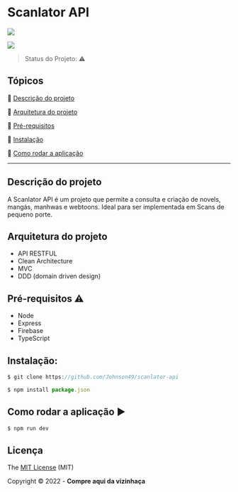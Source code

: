 <h1 > Scanlator API </h1> </center>

<p lign="center">
 <img src="https://camo.githubusercontent.com/e408df6d87efd76aa1954efeb0ca147fa1643154b596d97b5c4f138603560c74/687474703a2f2f696d672e736869656c64732e696f2f7374617469632f76313f6c6162656c3d535441545553266d6573736167653d454d253230444553454e564f4c56494d454e544f26636f6c6f723d524544267374796c653d666f722d7468652d6261646765"/>
</p>
<p lign="center">
 <img src="https://img.shields.io/badge/license-MIT-green"/>
</p>


> Status do Projeto: :warning:

## Tópicos 

:small_blue_diamond: [Descrição do projeto](#descrição-do-projeto)

:small_blue_diamond: [ Arquitetura do projeto](#arquitetura-do-projeto)

:small_blue_diamond: [Pré-requisitos](#pré-requisitos)

:small_blue_diamond: [Instalação](#instalação)

:small_blue_diamond: [Como rodar a aplicação](#como-rodar-a-aplicação)

***

## Descrição do projeto
A Scanlator API é um projeto que permite a consulta e criação de novels, mangás, manhwas e webtoons. Ideal para ser implementada em Scans de pequeno porte.



## Arquitetura do projeto

* API RESTFUL
* Clean Architecture 
* MVC
* DDD (domain driven design)


## Pré-requisitos :warning:

* Node
* Express
* Firebase
* TypeScript


## Instalação: 

```javascript
$ git clone https://github.com/Johnson49/scanlator-api

$ npm install package.json
```  

## Como rodar a aplicação :arrow_forward:
```javascript
$ npm run dev
```



## Licença

The [MIT License]() (MIT)

Copyright :copyright: 2022 - **Compre aqui da vizinhaça**
